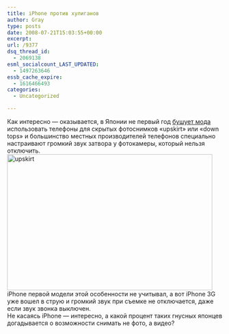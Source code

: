 ```yaml
---
title: iPhone против хулиганов
author: Gray
type: posts
date: 2008-07-21T15:03:55+00:00
excerpt:
url: /9377
dsq_thread_id:
  - 2069138
esml_socialcount_LAST_UPDATED:
  - 1497263646
essb_cache_expire:
  - 1616466493
categories:
  - Uncategorized

---
```








Как интересно &#8212; оказывается, в Японии не первый год <a href="http://cultofmac.com/to-prevent-upskirts-japanese-iphone-3g-always-alerts-when-taking-photos/2356" target="_blank">бушует мода</a> использовать телефоны для скрытых фотоснимков &#171;upskirt&#187; или &#171;down tops&#187; и большинство местных производителей телефонов специально настраивают громкий звук затвора у фотокамеры, который нельзя отключить.  
<img src="https://i1.wp.com/img-fotki.yandex.ru/get/27/gray7400.51/0_16a4a_b70e41f_L.jpg?resize=480%2C318" width="480" height="318" title="upskirt" alt="upskirt" border="0" data-recalc-dims="1" />  
iPhone первой модели этой особенности не учитывал, а вот iPhone 3G уже вошел в струю и громкий звук при съемке не отключается, даже если звук звонка выключен.  
Не касаясь iPhone &#8212; интересно, а какой процент таких гнусных японцев догадывается о возможности снимать не фото, а видео?
